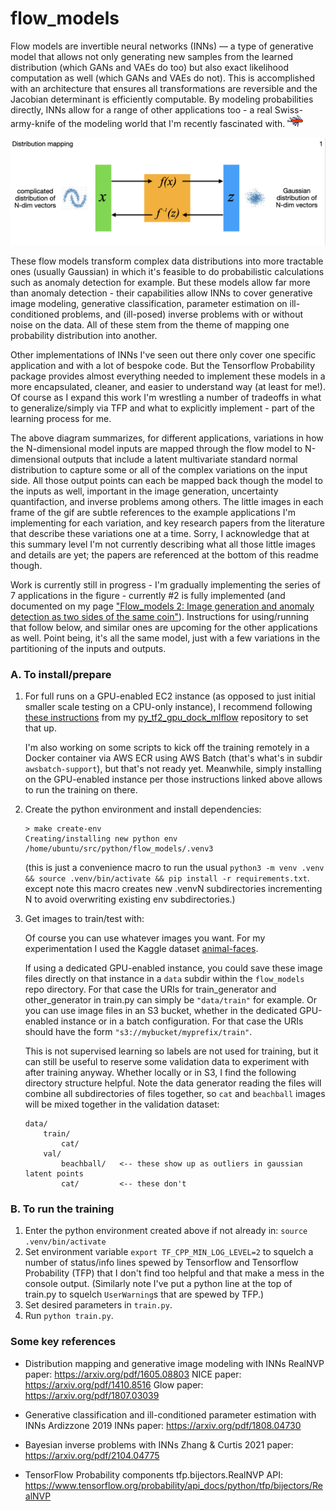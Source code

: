 # flow_models

Flow models are invertible neural networks (INNs) — a type of generative model
that allows not only generating new samples from the learned distribution
(which GANs and VAEs do too) but also exact likelihood computation as well
(which GANs and VAEs do not).  This is accomplished with an architecture that
ensures all transformations are reversible and the Jacobian determinant is
efficiently computable.  By modeling probabilities directly, INNs allow for a
range of other applications too - a real Swiss-army-knife of the modeling world
that I'm recently fascinated with.  <IMG SRC="doc/sak.jpg" ALT="" WIDTH=25>

<IMG SRC="doc/INNfig_3sec.gif" ALT="Seven applications of flow-model in different forms" WIDTH=700>

These flow models transform complex data distributions into more tractable ones
(usually Gaussian) in which it's feasible to do probabilistic calculations such
as anomaly detection for example.  But these models allow far more than anomaly
detection - their capabilities allow INNs to cover generative image modeling,
generative classification, parameter estimation on ill-conditioned problems,
and (ill-posed) inverse problems with or without noise on the data.  All of
these stem from the theme of mapping one probability distribution into another.

Other implementations of INNs I've seen out there only cover one specific
application and with a lot of bespoke code.  But the Tensorflow Probability
package provides almost everything needed to implement these models in a more
encapsulated, cleaner, and easier to understand way (at least for me!).  Of
course as I expand this work I'm wrestling a number of tradeoffs in what to
generalize/simply via TFP and what to explicitly implement - part of the
learning process for me.

The above diagram summarizes, for different applications, variations in how the
N-dimensional model inputs are mapped through the flow model to N-dimensional
outputs that include a latent multivariate standard normal distribution to
capture some or all of the complex variations on the input side.  All those
output points can each be mapped back though the model to the inputs as well,
important in the image generation, uncertainty quantifaction, and inverse
problems among others.  The little images in each frame of the gif are subtle
references to the example applications I'm implementing for each variation, and
key research papers from the literature that describe these variations one at
a time.  Sorry, I acknowledge that at this summary level I'm not currently
describing what all those little images and details are yet; the papers are
referenced at the bottom of this readme though.

Work is currently still in progress - I'm gradually implementing the series of
7 applications in the figure - currently #2 is fully implemented (and documented
on my page 
["Flow_models 2: Image generation and anomaly detection as two sides of the same coin"](http://research.ganse.org/datasci/sim-cats)).
Instructions for using/running that follow below, and similar ones are upcoming
for the other applications as well.  Point being, it's all the same model, just
with a few variations in the partitioning of the inputs and outputs.


### A. To install/prepare
1. For full runs on a GPU-enabled EC2 instance (as opposed to just initial
   smaller scale testing on a CPU-only instance), I recommend following
   [these instructions](https://github.com/aganse/py_tf2_gpu_dock_mlflow/blob/main/doc/aws_ec2_install.md)
   from my [py_tf2_gpu_dock_mlflow](https://github.com/aganse/py_tf2_gpu_dock_mlflow)
   repository to set that up.

   I'm also working on some scripts to kick off the training remotely in a
   Docker container via AWS ECR using AWS Batch (that's what's in subdir
   `awsbatch-support`), but that's not ready yet.  Meanwhile, simply installing
   on the GPU-enabled instance per those instructions linked above allows to
   run the training on there.

2. Create the python environment and install dependencies:
    ```
    > make create-env
    Creating/installing new python env /home/ubuntu/src/python/flow_models/.venv3
    ```
    (this is just a convenience macro to run the usual `python3 -m venv .venv &&
    source .venv/bin/activate && pip install -r requirements.txt`.  except note
    this macro creates new .venvN subdirectories incrementing N to avoid
    overwriting existing env subdirectories.)

3. Get images to train/test with:

    Of course you can use whatever images you want.  For my experimentation I
    used the Kaggle dataset
    [animal-faces](https://www.kaggle.com/datasets/andrewmvd/animal-faces).

    If using a dedicated GPU-enabled instance, you could save these image files
    directly on that instance in a `data` subdir within the `flow_models` repo
    directory.  For that case the URIs for train_generator and other_generator
    in train.py can simply be `"data/train"` for example.  Or you can use image
    files in an S3 bucket, whether in the dedicated GPU-enabled instance or
    in a batch configuration.  For that case the URIs should have the form
    `"s3://mybucket/myprefix/train"`.

    This is not supervised learning so labels are not used for training, but
    it can still be useful to reserve some validation data to experiment with
    after training anyway.  Whether locally or in S3, I find the following
    directory structure helpful.  Note the data generator reading the files
    will combine all subdirectories of files together, so `cat` and `beachball`
    images will be mixed together in the validation dataset:

    ```
    data/
        train/
            cat/
        val/
            beachball/   <-- these show up as outliers in gaussian latent points
            cat/         <-- these don't
    ```

### B. To run the training
1. Enter the python environment created above if not already in:  `source .venv/bin/activate`
2. Set environment variable `export TF_CPP_MIN_LOG_LEVEL=2` to squelch a number of status/info lines spewed by Tensorflow and Tensorflow
    Probability (TFP) that I don't find too helpful and that make a mess in the console output.  (Similarly note I've put a python line
    at the top of train.py to squelch `UserWarning`s that are spewed by TFP.)
3. Set desired parameters in `train.py`.
4. Run `python train.py`.


### Some key references

* Distribution mapping and generative image modeling with INNs
    RealNVP paper:  https://arxiv.org/pdf/1605.08803
    NICE paper:  https://arxiv.org/pdf/1410.8516
    Glow paper:  https://arxiv.org/pdf/1807.03039

* Generative classification and ill-conditioned parameter estimation with INNs
    Ardizzone 2019 INNs paper:  https://arxiv.org/pdf/1808.04730

* Bayesian inverse problems with INNs
    Zhang & Curtis 2021 paper:  https://arxiv.org/pdf/2104.04775

* TensorFlow Probability components
    tfp.bijectors.RealNVP API:  https://www.tensorflow.org/probability/api_docs/python/tfp/bijectors/RealNVP
